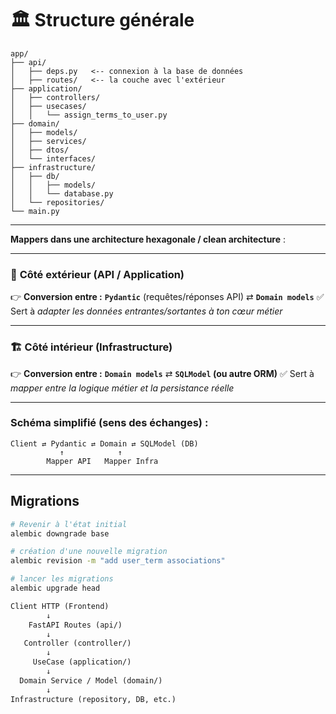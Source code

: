 # 🏛 Structure générale

```
app/
├── api/
│   ├── deps.py   <-- connexion à la base de données
│   ├── routes/   <-- la couche avec l'extérieur 
├── application/
│   ├── controllers/
│   ├── usecases/
│   │   └── assign_terms_to_user.py
├── domain/
│   ├── models/
│   ├── services/
│   ├── dtos/
│   └── interfaces/
├── infrastructure/
│   ├── db/
│   │   ├── models/
│   │   └── database.py
│   └── repositories/
└── main.py
```

---


**Mappers dans une architecture hexagonale / clean architecture** :

---

### 🧭 **Côté extérieur (API / Application)**

👉 **Conversion entre :**
**`Pydantic`** (requêtes/réponses API) ⇄ **`Domain models`**
✅ Sert à *adapter les données entrantes/sortantes à ton cœur métier*

---

### 🏗️ **Côté intérieur (Infrastructure)**

👉 **Conversion entre :**
**`Domain models`** ⇄ **`SQLModel` (ou autre ORM)**
✅ Sert à *mapper entre la logique métier et la persistance réelle*

---

### Schéma simplifié (sens des échanges) :

```
Client ⇄ Pydantic ⇄ Domain ⇄ SQLModel (DB)
           ↑            ↑
        Mapper API   Mapper Infra
```

---

## Migrations

```bash
# Revenir à l'état initial
alembic downgrade base

# création d'une nouvelle migration 
alembic revision -m "add user_term associations"

# lancer les migrations
alembic upgrade head
```


```txt
Client HTTP (Frontend)
        ↓
    FastAPI Routes (api/)
        ↓
   Controller (controller/)
        ↓
     UseCase (application/)
        ↓
  Domain Service / Model (domain/)
        ↓
Infrastructure (repository, DB, etc.)
```